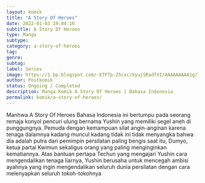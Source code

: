 ```yaml
---
layout: komik
title: "A Story Of Heroes"
date: 2022-01-03 19:04:10
subtitle: A Story Of Heroes
type: Manga
subtype: 
category: a-story-of-heroes
tag: 
genre: 
subtag: 
label: Series
image: https://1.bp.blogspot.com/-E7FTp-Z5cxc/XyujSRadfXI/AAAAAAAAA1g/T1T4oJoR86YKq_ZSeSn4HHQXrB623O8PwCLcBGAsYHQ/s72-c/A-Story-Of-Heroes-cover.jpg
author: Postkomik
status: Ongoing / Completed
description: Manga Komik A Story Of Heroes | Bahasa Indonesia
permalink: komik/a-story-of-heroes/
---
```


Manhwa A Story Of Heroes Bahasa Indonesia ini bertumpu pada seorang remaja konyol pencuri ulung bernama Yushin yang memiliki segel aneh di punggungnya. Pemuda dengan kemampuan silat angin-anginan karena tenaga dalamnya kadang muncul kadang tidak ini tidak menyangka bahwa dia adalah putra dari pemimpin persilatan paling bengis saat itu, Dumyo, ketua partai Kwimun sekaligus orang yang paling menginginkan kematiannya. Atas bantuan pertapa Techun yang mengajari Yushin cara mengendalikan tenaga liarnya, Yushin berusaha untuk mencegah ambisi ayahnya yang ingin mengendalikan seluruh dunia persilatan dengan cara melenyapkan seluruh tokoh-tokohnya
